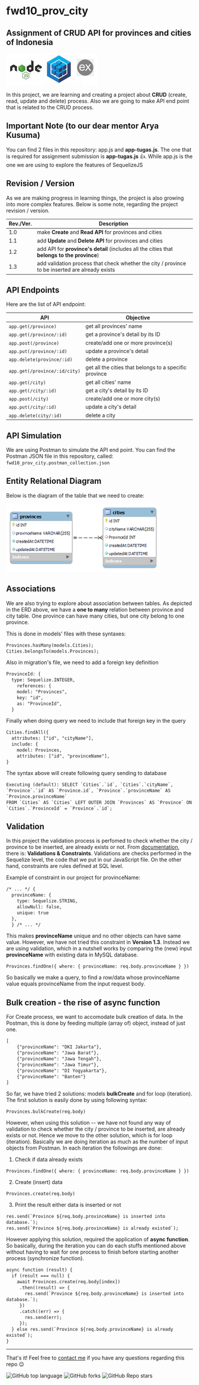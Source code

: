 # fwd10_prov_city
## Assignment of CRUD API for provinces and cities of Indonesia

![poweredBy](dev.png)

In this project, we are learning and creating a project about **CRUD** (create, read, update and delete) process.
Also we are going to make API end point that is related to the CRUD process.

## Important Note (to our dear mentor Arya Kusuma)
You can find 2 files in this repository: app.js and **app-tugas.js**. The one that is required for assignment submission is **app-tugas.js** 👍.
While app.js is the one we are using to explore the features of SequelizeJS

## Revision / Version
As we are making progress in learning things, the project is also growing into more complex features.
Below is some note, regarding the project revision / version.

| Rev./Ver. | Description |
| --- | --- |
| 1.0 | make **Create** and **Read API** for provinces and cities |
| 1.1 | add **Update** and **Delete API** for provinces and cities |
| 1.2 | add API for **province's detail** (includes all the cities that **belongs to the province**) |
| 1.3 | add validation process that check whether the city / province to be inserted are already exists |

## API Endpoints
Here are the list of API endpoint:

| API | Objective |
| --- | --- |
| `app.get(/province)` | get all provinces' name |
| `app.get(/province/:id)` | get a province's detail by its ID |
| `app.post(/province)` | create/add one or more province(s) |
| `app.put(/province/:id)` | update a province's detail |
| `app.delete(province/:id)` | delete a province |
| `app.get(/province/:id/city)` | get all the cities that belongs to a specific province |
| `app.get(/city)` | get all cities' name |
| `app.get(/city/:id)` | get a city's detail by its ID |
| `app.post(/city)` | create/add one or more city(s) |
| `app.put(/city/:id)` | update a city's detail |
| `app.delete(city/:id)` | delete a city |

## API Simulation
We are using Postman to simulate the API end point. You can find the Postman JSON file in this repository, called:
`fwd10_prov_city.postman_collection.json`

## Entity Relational Diagram 
Below is the diagram of the table that we need to create:

![ERD_province_city](ERD.png)

## Associations
We are also trying to explore about association between tables. As depicted in the ERD above, we have a **one to many** relation between province and city table.
One province can have many cities, but one city belong to one province.

This is done in models' files with these syntaxes:
```
Provinces.hasMany(models.Cities);
Cities.belongsTo(models.Provinces);
```
Also in migration's file, we need to add a foreign key definition
```
ProvinceId: {
  type: Sequelize.INTEGER,
    references: {
    model: "Provinces",
    key: "id",
    as: "ProvinceId",
  }
```
Finally when doing query we need to include that foreign key in the query
```
Cities.findAll({
  attributes: ["id", "cityName"],
  include: {
    model: Provinces,
    attributes: ["id", "provinceName"],
}
```
The syntax above will create following query sending to database
```
Executing (default): SELECT `Cities`.`id`, `Cities`.`cityName`, `Province`.`id` AS `Province.id`, `Province`.`provinceName` AS `Province.provinceName` 
FROM `Cities` AS `Cities` LEFT OUTER JOIN `Provinces` AS `Province` ON `Cities`.`ProvinceId` = `Province`.`id`;
```

## Validation
In this project the validation process is perfomed to check whether the city / province to be inserted, are already exists or not. From [documentation](https://sequelize.org/docs/v7/core-concepts/validations-and-constraints/), there is: **Validations & Constraints**. Validations are checks performed in the Sequelize level, the code that we put in our JavaScript file. On the other hand, constraints are rules defined at SQL level. 

Example of constraint in our project for provinceName: 
```
/* ... */ {
  provinceName: {
    type: Sequelize.STRING,
    allowNull: false,
    unique: true
  },
  } /* ... */
```
This makes **provinceName** unique and no other objects can have same value. However, we have not tried this constraint in **Version 1.3**. Instead we are using validation, which in a nutshell works by comparing the (new) input **provinceName** with existing data in MySQL database.
```
Provinces.findOne({ where: { provinceName: req.body.provinceName } })
```
So basically we make a query, to find a row/data whose provinceName value equals provinceName from the input request body.

## Bulk creation - the rise of async function
For Create process, we want to accomodate bulk creation of data. In the Postman, this is done by feeding multiple (array of) object, instead of just one.
```
[
	{"provinceName": "DKI Jakarta"},
	{"provinceName": "Jawa Barat"},
	{"provinceName": "Jawa Tengah"},
	{"provinceName": "Jawa Timur"},
	{"provinceName": "DI Yogyakarta"},
	{"provinceName": "Banten"}
]
```
So far, we have tried 2 solutions: models **bulkCreate** and for loop (iteration).
The first solution is easily done by using following syntax:
```
Provinces.bulkCreate(req.body)
```
However, when using this solution -- we have not found any way of validation to check whether the city / province to be inserted, are already exists or not.
Hence we move to the other solution, which is for loop (iteration). Basically we are doing iteration as much as the number of input objects from Postman. In each iteration the followings are done:
1. Check if data already exists 
```
Provinces.findOne({ where: { provinceName: req.body.provinceName } })
```
2. Create (insert) data
```
Provinces.create(req.body)
```
3. Print the result either data is inserted or not
```
res.send(`Province ${req.body.provinceName} is inserted into database.`);
res.send(`Province ${req.body.provinceName} is already existed`);
```

However applying this solution, required the application of **async function**. So basically, during the iteration you can do each stuffs mentioned above without having to wait for one process to finish before starting another process (synchronize function).
```
async function (result) {
  if (result === null) {
    await Provinces.create(req.body[index])
     .then((result) => {
       res.send(`Province ${req.body.provinceName} is inserted into database.`);
     })
     .catch((err) => {
       res.send(err);
     });
  } else res.send(`Province ${req.body.provinceName} is already existed`);
}
```

***

That's it! Feel free to [contact me](mailto:taufan2922@gmail.com?subject=[GitHub]%20fwd10_province_city) if you have any questions regarding this repo 😉

![GitHub top language](https://img.shields.io/github/languages/top/taufan2922/fwd10_prov_city?color=yellow)
![GitHub forks](https://img.shields.io/github/forks/taufan2922/fwd10_prov_city?style=social)
![GitHub Repo stars](https://img.shields.io/github/stars/taufan2922/fwd10_prov_city?style=social)

